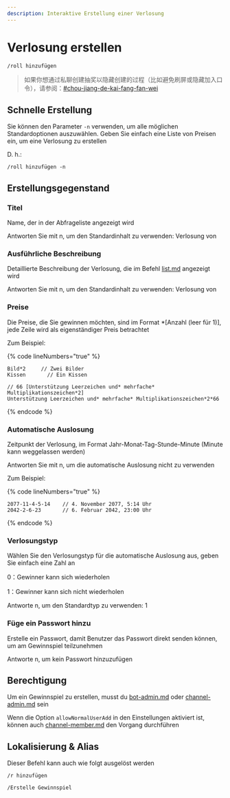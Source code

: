```yaml
---
description: Interaktive Erstellung einer Verlosung
---
```


# Verlosung erstellen

```
/roll hinzufügen
```

> 如果你想通过私聊创建抽奖以隐藏创建的过程（比如避免刷屏或隐藏加入口令），请参阅：[#chou-jiang-de-kai-fang-fan-wei](overview.md#chou-jiang-de-kai-fang-fan-wei "mention")

## Schnelle Erstellung

Sie können den Parameter `-n` verwenden, um alle möglichen Standardoptionen auszuwählen. Geben Sie einfach eine Liste von Preisen ein, um eine Verlosung zu erstellen

D. h.:

```
/roll hinzufügen -n
```

## Erstellungsgegenstand

### Titel

Name, der in der Abfrageliste angezeigt wird

Antworten Sie mit n, um den Standardinhalt zu verwenden: Verlosung von <Benutzername>

### Ausführliche Beschreibung

Detaillierte Beschreibung der Verlosung, die im Befehl [list.md](list.md "mention") angezeigt wird

Antworten Sie mit n, um den Standardinhalt zu verwenden: Verlosung von <Benutzername>

### Preise

Die Preise, die Sie gewinnen möchten, sind im Format <Preisname>\*[Anzahl (leer für 1)], jede Zeile wird als eigenständiger Preis betrachtet

Zum Beispiel:

{% code lineNumbers="true" %}

```
Bild*2     // Zwei Bilder
Kissen       // Ein Kissen

// 66 [Unterstützung Leerzeichen und* mehrfache* Multiplikationszeichen*2]
Unterstützung Leerzeichen und* mehrfache* Multiplikationszeichen*2*66
```

{% endcode %}

### Automatische Auslosung

Zeitpunkt der Verlosung, im Format Jahr-Monat-Tag-Stunde-Minute (Minute kann weggelassen werden)

Antworten Sie mit n, um die automatische Auslosung nicht zu verwenden

Zum Beispiel:

{% code lineNumbers="true" %}

```
2077-11-4-5-14    // 4. November 2077, 5:14 Uhr
2042-2-6-23       // 6. Februar 2042, 23:00 Uhr
```

{% endcode %}

### Verlosungstyp

Wählen Sie den Verlosungstyp für die automatische Auslosung aus, geben Sie einfach eine Zahl an

0：Gewinner kann sich wiederholen

1：Gewinner kann sich nicht wiederholen

Antworte n, um den Standardtyp zu verwenden: 1

### Füge ein Passwort hinzu

Erstelle ein Passwort, damit Benutzer das Passwort direkt senden können, um am Gewinnspiel teilzunehmen

Antworte n, um kein Passwort hinzuzufügen

## Berechtigung

Um ein Gewinnspiel zu erstellen, musst du [bot-admin.md](../permission/bot-admin.md "mention") oder [channel-admin.md](../permission/channel-admin.md "mention") sein

Wenn die Option `allowNormalUserAdd` in den Einstellungen aktiviert ist, können auch [channel-member.md](../permission/channel-member.md "mention") den Vorgang durchführen

## Lokalisierung & Alias

Dieser Befehl kann auch wie folgt ausgelöst werden

```
/r hinzufügen

/Erstelle Gewinnspiel
```
